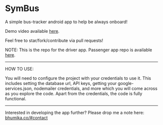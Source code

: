 # SymBus

A simple bus-tracker android app to help be always onboard!

Demo video available <a href="https://drive.google.com/file/d/1BiNHV55i71eUd1dPjl8eqaD009AuoCo9/view?usp=sharing">here</a>.

Feel free to star/fork/contribute via pull requests!

NOTE: This is the repo for the driver app. Passenger app repo is available <a href="https://github.com/BhumikaSaini/SymBus-App">here</a>.

__________________________

HOW TO USE:

You will need to configure the project with your credentials to use it. This includes setting the database url, API keys, getting your google-services.json, nodemailer credentials, and more which you will come across as you explore the code. Apart from the credentials, the code is fully functional.

__________________________

Interested in developing the app further? Please drop me a note here: <a href="https://www.bhumika.co/#contact">bhumika.co/#contact</a>

